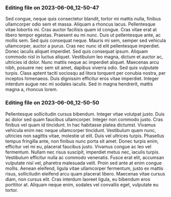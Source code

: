 

### Editing file on 2023-06-06_12-50-47

Sed congue, neque quis consectetur blandit, tortor mi mattis nulla, finibus ullamcorper odio sem et massa. Aliquam a rhoncus lacus. Pellentesque vitae lobortis mi. Cras auctor facilisis quam id congue. Cras vitae erat at libero tempor egestas. Praesent eu mi nunc. Duis ut pellentesque ante, ac mollis sem. Sed quis consequat neque. Mauris mi sem, semper sed vehicula ullamcorper, auctor a purus. Cras nec nunc id elit pellentesque imperdiet. Donec iaculis aliquet imperdiet.
Sed quis consequat ipsum. Aliquam commodo nisl in luctus aliquet. Vestibulum leo magna, dictum et auctor ac, ultricies id dolor. Nunc mattis neque ac imperdiet aliquet. Maecenas arcu nibh, posuere nec sem sit amet, dapibus viverra odio. Sed quis vulputate turpis. Class aptent taciti sociosqu ad litora torquent per conubia nostra, per inceptos himenaeos. Duis dignissim efficitur eros vitae imperdiet. Integer interdum augue nec mi sodales iaculis. Sed in magna hendrerit, mattis magna a, rhoncus lorem.




### Editing file on 2023-06-06_12-50-50

Pellentesque sollicitudin cursus bibendum. Integer vitae volutpat justo. Duis ac dolor sed quam faucibus ullamcorper. Integer non commodo justo. Cras finibus vel quam id tincidunt. In hac habitasse platea dictumst. Vivamus vehicula enim nec neque ullamcorper tincidunt. Vestibulum quam nunc, ultricies non sagittis vitae, molestie ut elit. Duis vel ultrices turpis. Phasellus tempus fringilla ante, non finibus nunc porta sit amet. Donec turpis enim, efficitur vel mi eu, placerat faucibus justo. Vivamus congue ac leo vel fermentum.
Nullam nec risus suscipit, imperdiet metus nec, iaculis turpis. Vestibulum efficitur nulla ac commodo venenatis. Fusce erat elit, accumsan vulputate nisl vel, pharetra malesuada velit. Proin sed ante at enim congue mollis. Aenean eleifend, ligula vitae ullamcorper fermentum, justo ex mattis risus, sollicitudin eleifend arcu quam placerat libero. Maecenas vitae cursus diam, non cursus elit. Cras interdum laoreet ligula, eu bibendum eros porttitor at. Aliquam neque enim, sodales vel convallis eget, vulputate eu tortor.



